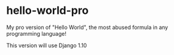 # hello-world-pro
My pro version of "Hello World", the most abused formula in any programming language!

This version will use Django 1.10